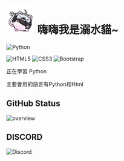 <h1>
<img src="https://raw.githubusercontent.com/watercatuwu/watercatuwu/main/unknown.png" alt="頭像" width="75">
嗨嗨我是溺水貓~
</h1>

![Python](https://img.shields.io/badge/python-3670A0?style=for-the-badge&logo=python&logoColor=ffdd54)

![HTML5](https://img.shields.io/badge/html5-%23E34F26.svg?style=for-the-badge&logo=html5&logoColor=white)
![CSS3](https://img.shields.io/badge/css3-%231572B6.svg?style=for-the-badge&logo=css3&logoColor=white)
![Bootstrap](https://img.shields.io/badge/bootstrap-%23563D7C.svg?style=for-the-badge&logo=bootstrap&logoColor=white)


正在學習 Python

主要會用的語言有Python和Html

## GitHub Status
![overview](https://github.com/watercatuwu/github-stats/blob/master/generated/overview.svg)

## DISCORD
![Discord](https://img.shields.io/badge/%3CServer%3E-%237289DA.svg?style=for-the-badge&logo=discord&logoColor=white)
